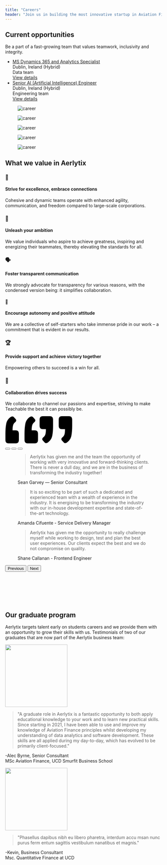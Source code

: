 ```yaml
---
title: "Careers"
header: "Join us in building the most innovative startup in Aviation Finance Technology"
---
```


<article class="my-5 py-5">
  <div class="container">
      <div class="w-md-75 w-lg-50 mx-md-auto mb-5 mb-md-9">
        <h2 class="display-3 fw-bold mb-5">Current opportunities</h2>
        <p class="display-7">Be a part of a fast-growing team that values teamwork, inclusivity and integrity.</p>
      </div>
      <ul class="list-group list-group-lg rounded-6" data-cues="slideInUp">
        <li class="list-group-item p-4">
          <div class="row align-items-center">
            <div class="col-md-4 mb-2 mb-md-0">
              <a href="/company/careers/ms-dynamics-365-and-analytics-specialist" class="h5">MS Dynamics 365 and Analytics Specialist</a>
            </div>
            <div class="col-sm-5 col-md-4 mb-2 mb-sm-0">
              <span>Dublin, Ireland (Hybrid)</span>
            </div>
            <div class="col-sm-5 col-md-2 mb-2 mb-sm-0">
              <span>Data team</span>
            </div>
            <div class="col-sm-2 text-sm-end">
              <a class="btn btn-primary" href="/company/careers/ms-dynamics-365-and-analytics-specialist">View details <i class="bi-chevron-right small ms-1 small ms-1"></i></a>
            </div>
          </div>
        </li>
        <li class="list-group-item p-4">
          <div class="row align-items-center">
            <div class="col-md-4 mb-2 mb-md-0">
              <a href="/company/careers/senior-ai-engineer" class="h5">Senior AI (Artificial Intelligence) Engineer </a>
            </div>
            <div class="col-sm-5 col-md-4 mb-2 mb-sm-0">
              <span>Dublin, Ireland (Hybrid)</span>
            </div>
            <div class="col-sm-5 col-md-2 mb-2 mb-sm-0">
              <span>Engineering team</span>
            </div>
            <div class="col-sm-2 text-sm-end">
              <a class="btn btn-primary" href="/company/careers/senior-ai-engineer">View details <i class="bi-chevron-right small ms-1 small ms-1"></i></a>
            </div>
          </div>
        </li>
      </ul>
  </div>
</article>

<article class="px-5 py-5">
  <div class="my-xl-0 my-4">
            <div class="mx-auto overflow-x-hidden">
               <div class="row row-cols-lg-5 row-cols-md-3 row-cols-2 justify-content-center g-1 mb-lg-7" data-cues="slideInUp">
                  <div class="col">
                     <figure>
                        <img src="/images/company/careers/gallery-photo-1.jpg" alt="career" class="img-fluid">
                     </figure>
                  </div>
                  <div class="col">
                     <figure>
                        <img src="/images/company/careers/gallery-photo-2.png" alt="career" class="img-fluid">
                     </figure>
                  </div>
                  <div class="col">
                     <figure>
                        <img src="/images/company/careers/gallery-photo-3.jpg" alt="career" class="img-fluid">
                     </figure>
                  </div>
                  <div class="col col-md-6">
                     <figure>
                        <img src="/images/company/careers/gallery-photo-4.jpg" alt="career" class="img-fluid">
                     </figure>
                  </div>
                  <div class="col-12 col-md-6">
                     <figure>
                        <img src="/images/company/careers/gallery-photo-5.jpg" alt="career" class="img-fluid">
                     </figure>
                  </div>
               </div>
        </div>
    </div>
</article>


<article class="px-5 py-5">

  <div class="container" id="icon-grid">
    <h2 class="display-3 fw-bold mb-5">What we value in Aerlytix</h2>
    <div class="row align-items-md-stretch mb-4" data-cues="slideInUp">
      <div class="col-md-4">
          <div class="h-100 p-5 bg-body-tertiary rounded-3">
              <h3>🚀</h3>
              <h4 class="fw-bold mb-3">Strive for excellence, embrace connections</h5>
              <p>Cohesive and dynamic teams operate with enhanced agility, communication, and freedom compared to large-scale corporations.</p>
          </div>
      </div>
      <div class="col-md-4">
          <div class="h-100 p-5 bg-body-tertiary rounded-3">
              <h3>💪</h3>
              <h4 class="fw-bold mb-3">Unleash your ambition</h4>
              <p>We value individuals who aspire to achieve greatness, inspiring and energizing their teammates, thereby elevating the standards for all.</p>
          </div>
      </div>
      <div class="col-md-4">
          <div class="h-100 p-5 bg-body-tertiary rounded-3">
              <h3>🗣️</h3>
              <h4 class="fw-bold mb-3">Foster transparent communication</h4>
              <p>We strongly advocate for transparency for various reasons, with the condensed version being: it simplifies collaboration.</p>
          </div>
      </div>
    </div>
    <div class="row align-items-md-stretch">
      <div class="col-md-4">
          <div class="h-100 p-5 bg-body-tertiary rounded-3">
              <h4>🌱</h4>
              <h4 class="fw-bold mb-3">Encourage autonomy and positive attitude</h4>
              <p>We are a collective of self-starters who take immense pride in our work – a commitment that is evident in our results.</p>
          </div>
      </div>
      <div class="col-md-4">
          <div class="h-100 p-5 bg-body-tertiary rounded-3">
              <h3>🏆</h3>
              <h4 class="fw-bold mb-3">Provide support and achieve victory together</h4>
              <p>Empowering others to succeed is a win for all.</p>
          </div>
      </div>
      <div class="col-md-4">
          <div class="h-100 p-5 bg-body-tertiary rounded-3">
              <h3>🤝</h3>
              <h4 class="fw-bold mb-3">Collaboration drives success</h4>
              <p>We collaborate to channel our passions and expertise, striving to make Teachable the best it can possibly be.</p>
          </div>
      </div>
    </div>
  </div>

</article>

<article class="quotes__primary my-5 py-5">
  <div class="container card" style="padding-bottom:6rem">
    <span class="quotes__primary--left">
      <svg width="106" height="87" viewBox="0 0 106 87" fill="none" xmlns="http://www.w3.org/2000/svg">
        <path
          d="M95.2773 45.3086C102.113 45.3086 105.531 48.9707 105.531 56.295V75.9239C105.531 83.2481 102.113 86.9102 95.2773 86.9102H72.4258C65.5898 86.9102 62.1719 83.2481 62.1719 75.9239V56.295C62.1719 43.6973 63.002 33.1504 64.6621 24.6543C66.3223 16.0606 70.5703 9.12699 77.4062 3.85355C82.3867 0.0449567 86.293 -0.345668 89.125 2.68168L94.6914 8.68754C98.207 12.3985 97.6699 16.0606 93.0801 19.6739C89.9551 22.1153 87.8555 25.2891 86.7812 29.1953C85.707 33.1016 85.1699 38.4727 85.1699 45.3086H95.2773ZM33.7539 45.3086C40.5898 45.3086 44.0078 48.9707 44.0078 56.295V75.9239C44.0078 83.2481 40.5898 86.9102 33.7539 86.9102H10.9023C4.06641 86.9102 0.648438 83.2481 0.648438 75.9239V56.295C0.648438 43.6973 1.47852 33.1504 3.13867 24.6543C4.79883 16.0606 9.04688 9.12699 15.8828 3.85355C20.8633 0.0449567 24.7695 -0.345668 27.6016 2.68168L33.168 8.68754C36.6836 12.3985 36.1465 16.0606 31.5566 19.6739C28.4316 22.1153 26.332 25.2891 25.2578 29.1953C24.1836 33.1016 23.6465 38.4727 23.6465 45.3086H33.7539Z"
          fill="black" />
      </svg>
    </span>
    <span class="quotes__primary--right">
      <svg width="106" height="88" viewBox="0 0 106 88" fill="none" xmlns="http://www.w3.org/2000/svg">
        <path
          d="M72.4258 42.5625C65.5898 42.5625 62.1719 38.9004 62.1719 31.5762V11.9473C62.1719 4.62305 65.5898 0.960938 72.4258 0.960938H95.2773C102.113 0.960938 105.531 4.62305 105.531 11.9473V31.5762C105.531 44.1738 104.701 54.7695 103.041 63.3633C101.381 71.8594 97.1328 78.7441 90.2969 84.0176C85.3164 87.8262 81.4102 88.2168 78.5781 85.1895L73.0117 79.1836C69.4961 75.4727 70.0332 71.8105 74.623 68.1973C77.748 65.7559 79.8477 62.582 80.9219 58.6758C81.9961 54.7695 82.5332 49.3984 82.5332 42.5625H72.4258ZM10.9023 42.5625C4.06641 42.5625 0.648438 38.9004 0.648438 31.5762V11.9473C0.648438 4.62305 4.06641 0.960938 10.9023 0.960938H33.7539C40.5898 0.960938 44.0078 4.62305 44.0078 11.9473V31.5762C44.0078 44.1738 43.1777 54.7695 41.5176 63.3633C39.8574 71.8594 35.6094 78.7441 28.7734 84.0176C23.793 87.8262 19.8867 88.2168 17.0547 85.1895L11.4883 79.1836C7.97266 75.4727 8.50977 71.8105 13.0996 68.1973C16.2246 65.7559 18.3242 62.582 19.3984 58.6758C20.4727 54.7695 21.0098 49.3984 21.0098 42.5625H10.9023Z"
          fill="black" />
      </svg>
    </span>
    <div id="carouselExampleDark" class="carousel carousel-team carousel-dark slide mt-5" data-bs-ride="carousel">
      <div class="carousel-indicators">
        <button type="button" data-bs-target="#carouselExampleDark" data-bs-slide-to="0" class="active"
          aria-current="true" aria-label="Slide 1"></button>
        <button type="button" data-bs-target="#carouselExampleDark" data-bs-slide-to="1" aria-label="Slide 2"></button>
        <button type="button" data-bs-target="#carouselExampleDark" data-bs-slide-to="2" aria-label="Slide 3"></button>
      </div>
      <div class="carousel-inner">
        <div class="carousel-item active" data-bs-interval="10000">
          <div class="row align-items-md-center">
            <div class="col-md-12">
              <!-- Blockquote -->
              <figure class="pe-md-7">
                <blockquote class="display-6">Aerlytix has given me and the team the opportunity of working with very innovative and forward-thinking clients. There is never a dull day, and we are in the business of transforming the industry together!</blockquote>
                <figcaption class="blockquote-footer">
                  <div class="d-flex align-items-center">
                    <div class="flex-grow-1 ms-3 ms-md-0 fw-bold">
                      Sean Garvey
                      <span class="blockquote-footer-source"> — Senior Consultant</span>
                    </div>
                  </div>
                </figcaption>
              </figure>
            </div>
          </div> <!-- end of row  -->
        </div>
        <div class="carousel-item" data-bs-interval="2000">
          <div class="row align-items-md-center">
            <div class="col-md-12">
              <!-- Blockquote -->
              <figure class="pe-md-7">
                <blockquote class="display-6">It is so exciting to be part of such a dedicated and experienced team with a wealth of experience in the industry. It is energising to be transforming the industry with our in-house development expertise and state-of-the-art technology.</blockquote>
                <figcaption class="blockquote-footer">
                  <div class="d-flex align-items-center">
                    <div class="flex-grow-1 ms-3 ms-md-0 fw-bold">
                      Amanda Cifuente
                      <span class="blockquote-footer-source"> - Service Delivery Manager</span>
                    </div>
                  </div>
                </figcaption>
              </figure>
            </div>
          </div> <!-- end of row  -->
        </div>
        <div class="carousel-item">
          <div class="row align-items-md-center">
            <div class="col-md-12">
              <figure class="pe-md-7">
                <blockquote class="display-6">Aerlytix has given me the opportunity to really challenge myself while working to design, test and plan the best user experiences. Our clients expect the best and we do not compromise on quality.</blockquote>
                <figcaption class="blockquote-footer">
                  <div class="d-flex align-items-center">
                    <div class="flex-grow-1 ms-3 ms-md-0 fw-bold">
                      Shane Callanan
                      <span class="blockquote-footer-source"> - Frontend Engineer</span>
                    </div>
                  </div>
                </figcaption>
              </figure>
            </div>
          </div> <!-- end of row  -->
        </div>
      </div>
      <button class="carousel-control-prev" style="left:-40px" type="button" data-bs-target="#carouselExampleDark"
        data-bs-slide="prev">
        <span class="carousel-control-prev-icon" aria-hidden="true"></span>
        <span class="visually-hidden">Previous</span>
      </button>
      <button class="carousel-control-next" style="right:-40px" type="button" data-bs-target="#carouselExampleDark"
        data-bs-slide="next">
        <span class="carousel-control-next-icon" aria-hidden="true"></span>
        <span class="visually-hidden">Next</span>
      </button>
    </div>
  </div>
</article>

<article class="graduates py-5 px5">
<div class="container">
<h2 class="display-3 fw-bold mb-5">Our graduate program</h2>
<p class="display-7 mb-5">Aerlytix targets talent early on students careers and we provide them with an opportunity to grow their skills with us. Testimonials of two of our graduates that are now part of the Aerlytix business team:</p>

<div class="row mb-2" data-cues="slideInUp">
    <div class="col-md-6">
        <div class="row g-0 border rounded">
            <div class="col p-4">
                <img class="rounded-3 mb-4" src="/images/company/careers/alec.jpeg" width="200" alt="">
                <blockquote><span class="quote__open">"</span>A graduate role in Aerlytix is a fantastic opportunity to both apply educational knowledge to your work and to learn new practical skills. Since starting in 2021, I have been able to use and improve my knowledge of Aviation Finance principles whilst developing my understanding of data analytics and software development. These skills are all applied during my day-to-day, which has evolved to be primarily client-focused.<span class="quote__close">"</span></blockquote>
                <p class="fw-bold">-Alec Byrne, Senior Consultant <br />
                MSc Aviation Finance, UCD Smurfit Business School</p>
            </div>            
        </div>
    </div>
    <div class="col-md-6">
        <div class="row g-0 border rounded ">
            <div class="col p-4">
                <img class="rounded-3 mb-4" src="/images/company/careers/kevin.jpeg" width="200" alt="">
                <blockquote><span class="quote__open">"</span>Phasellus dapibus nibh eu libero pharetra, interdum accu msan nunc purus ferm entum sagittis vestibulum nanatibus et magnis.<span class="quote__close">"</span></blockquote>
                <p class="fw-bold">-Kevin, Business Consultant<br />
                Msc. Quantitative Finance at UCD</p>
            </div>
        </div>
    </div>
</div>

</div>
</article>
